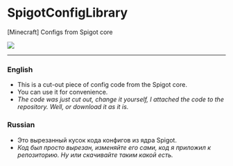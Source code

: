 # SpigotConfigLibrary
[Minecraft] Configs from Spigot core


<img src="releases/download/1.0/ConfigLibrary.jar" data-canonical-src="https://img.shields.io/github/downloads/Ferius057/SpigotConfigLibrary/total?color=%23FF0000&label=download%20jar&style=flat-square" style="max-width:100%;">

----------------------------------------------------------------------------------------------

### English
- This is a cut-out piece of config code from the Spigot core.
- You can use it for convenience.
- *The code was just cut out, change it yourself, I attached the code to the repository. Well, or download it as it is.*

### Russian
- Это вырезанный кусок кода конфигов из ядра Spigot.
- *Код был просто вырезан, изменяйте его сами, код я приложил к репозиторию. Ну или скачивайте таким какой есть.*
